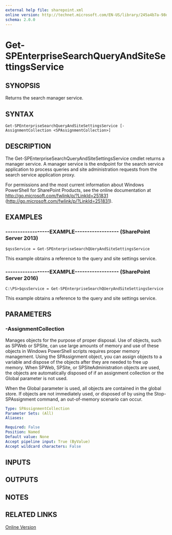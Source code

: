 ```yaml
---
external help file: sharepoint.xml
online version: http://technet.microsoft.com/EN-US/library/245a4b7a-98d7-4fa0-a99a-ebb3c4be821b(Office.15).aspx
schema: 2.0.0
---
```


# Get-SPEnterpriseSearchQueryAndSiteSettingsService

## SYNOPSIS
Returns the search manager service.

## SYNTAX

```
Get-SPEnterpriseSearchQueryAndSiteSettingsService [-AssignmentCollection <SPAssignmentCollection>]
```

## DESCRIPTION
The Get-SPEnterpriseSearchQueryAndSiteSettingsService cmdlet returns a manager service.
A manager service is the endpoint for the search service application to process queries and site administration requests from the search service application proxy.

For permissions and the most current information about Windows PowerShell for SharePoint Products, see the online documentation at http://go.microsoft.com/fwlink/p/?LinkId=251831 (http://go.microsoft.com/fwlink/p/?LinkId=251831).

## EXAMPLES

### ------------------EXAMPLE------------------ (SharePoint Server 2013)
```
$qssService = Get-SPEnterpriseSearchQUeryAndSiteSettingsService
```

This example obtains a reference to the query and site settings service.

### ------------------EXAMPLE------------------ (SharePoint Server 2016)
```
C:\PS>$qssService = Get-SPEnterpriseSearchQUeryAndSiteSettingsService
```

This example obtains a reference to the query and site settings service.

## PARAMETERS

### -AssignmentCollection
Manages objects for the purpose of proper disposal.
Use of objects, such as SPWeb or SPSite, can use large amounts of memory and use of these objects in Windows PowerShell scripts requires proper memory management.
Using the SPAssignment object, you can assign objects to a variable and dispose of the objects after they are needed to free up memory.
When SPWeb, SPSite, or SPSiteAdministration objects are used, the objects are automatically disposed of if an assignment collection or the Global parameter is not used.

When the Global parameter is used, all objects are contained in the global store.
If objects are not immediately used, or disposed of by using the Stop-SPAssignment command, an out-of-memory scenario can occur.

```yaml
Type: SPAssignmentCollection
Parameter Sets: (All)
Aliases: 

Required: False
Position: Named
Default value: None
Accept pipeline input: True (ByValue)
Accept wildcard characters: False
```

## INPUTS

## OUTPUTS

## NOTES

## RELATED LINKS

[Online Version](http://technet.microsoft.com/EN-US/library/245a4b7a-98d7-4fa0-a99a-ebb3c4be821b(Office.15).aspx)

